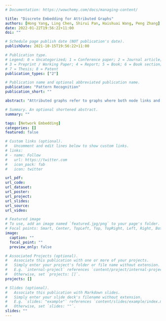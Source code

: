 ```yaml
---
# Documentation: https://wowchemy.com/docs/managing-content/

title: "Discrete Embedding for Attributed Graphs"
authors: [Hong Yang, Ling Chen, Shirui Pan, Haishuai Wang, Peng Zhang]
date: 2022-01-22T19:56:22+11:00
doi: ""

# Schedule page publish date (NOT publication's date).
publishDate: 2021-10-15T19:56:22+11:00

# Publication type.
# Legend: 0 = Uncategorized; 1 = Conference paper; 2 = Journal article;
# 3 = Preprint / Working Paper; 4 = Report; 5 = Book; 6 = Book section;
# 7 = Thesis; 8 = Patent
publication_types: ["2"]

# Publication name and optional abbreviated publication name.
publication: "Pattern Recognition"
publication_short: ""

abstract: "Attributed graphs refer to graphs where both node links and node attributes are observable for analysis. Attributed graph embedding enables joint representation learning of node links and node attributes. Different from classical graph embedding methods such as Deepwalk and node2vec that first project node links into low-dimensional vectors which are then linearly concatenated with node attribute vectors as node representation, attributed graph embedding fully explores data dependence between node links and attributes by either using node attributes as class labels to supervise structure learning from node links, or reversely using node links to supervise the learning from node attributes. However, existing attributed graph embedding models are designed in continuous Euclidean spaces which often introduce data redundancy and impose challenges to storage and computation costs. In this paper, we study a new problem of discrete embedding for attributed graphs that can learn succinct node representations. Specifically, we present a Binarized Attributed Network Embedding model (BANE for short) to learn binary node representation by factorizing a Weisfeiler-Lehman proximity matrix under the constraint of binary node representation. Furthermore, based on BANE, we propose a new Low-bit Quantization for Attributed Network Representation learning model (LQANR for short) to learn even more compact node representation of bit-width values. Theoretical analysis and empirical studies on real-world datasets show that the new discrete embedding models outperform benchmark methods."

# Summary. An optional shortened abstract.
summary: ""

tags: [Network Embedding]
categories: []
featured: false

# Custom links (optional).
#   Uncomment and edit lines below to show custom links.
# links:
# - name: Follow
#   url: https://twitter.com
#   icon_pack: fab
#   icon: twitter

url_pdf:
url_code:
url_dataset:
url_poster:
url_project:
url_slides:
url_source:
url_video:

# Featured image
# To use, add an image named `featured.jpg/png` to your page's folder. 
# Focal points: Smart, Center, TopLeft, Top, TopRight, Left, Right, BottomLeft, Bottom, BottomRight.
image:
  caption: ""
  focal_point: ""
  preview_only: false

# Associated Projects (optional).
#   Associate this publication with one or more of your projects.
#   Simply enter your project's folder or file name without extension.
#   E.g. `internal-project` references `content/project/internal-project/index.md`.
#   Otherwise, set `projects: []`.
projects: []

# Slides (optional).
#   Associate this publication with Markdown slides.
#   Simply enter your slide deck's filename without extension.
#   E.g. `slides: "example"` references `content/slides/example/index.md`.
#   Otherwise, set `slides: ""`.
slides: ""
---
```

